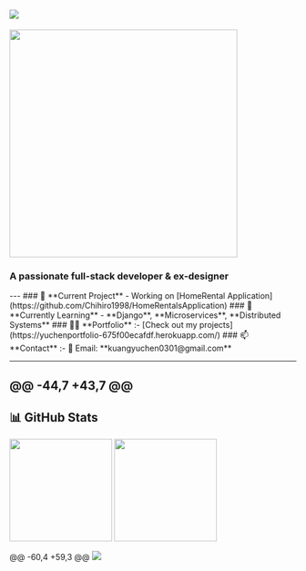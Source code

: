 <h1 align="left">
  <img src="https://readme-typing-svg.demolab.com?font=Fira+Code&size=24&pause=1000&color=FF69B4&center=true&vCenter=true&width=500&lines=Hi+%F0%9F%91%8B,+I'm+Yuchen+(Olivia)+Kwong;Welcome+to+my+GitHub!" />
</h1>

<p align="leftr">
  <img src="https://github.com/user-attachments/assets/90d6c188-dca8-4333-a3d4-0fe77f8258be" width="400" />
</p>
<h3 align="left">A passionate full-stack developer & ex-designer</h3>
---
### 🔭 **Current Project**
- Working on [HomeRental Application](https://github.com/Chihiro1998/HomeRentalsApplication)
### 🌱 **Currently Learning**
- **Django**, **Microservices**, **Distributed Systems**
### 👨‍💻 **Portfolio** :- [Check out my projects](https://yuchenportfolio-675f00ecafdf.herokuapp.com/)
### 📫 **Contact** :- 📧 Email: **kuangyuchen0301@gmail.com**

---

@@ -44,7 +43,7 @@
---

## 📊 **GitHub Stats**
<p align="left">
  <img src="https://github-readme-stats.vercel.app/api?username=Chihiro1998&show_icons=true&theme=pink" height="180px" />
  <img src="https://github-readme-stats.vercel.app/api/top-langs/?username=Chihiro1998&layout=compact&theme=pink" height="180px" />
</p>
@@ -60,4 +59,3 @@
    <img src="https://img.shields.io/badge/LinkedIn-0077B5?style=for-the-badge&logo=linkedin&logoColor=white" />
  </a>
</p>
